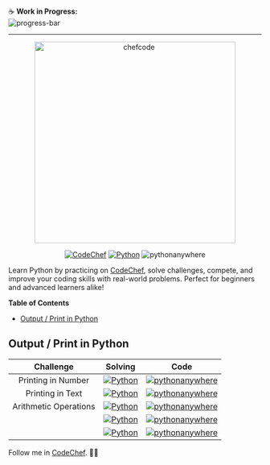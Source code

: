:coffee: **Work in Progress:**  
![progress-bar](https://geps.dev/progress/3?dangerColor=800000&warningColor=ff9900&successColor=006600)

---

<div align="center"> <!-- Elemento pai em linha (inline) -->
<img src="https://cdn.codechef.com/images/cc-logo.svg" alt="chefcode" width="400px">
</div>

<div align="center"> 

[![CodeChef](https://img.shields.io/badge/CodeChef-5B4638?style=for-the-badge&logo=codechef&logoColor=white&link=https://www.codechef.com/users/tower_boat_88)](https://www.codechef.com/users/tower_boat_88) [![Python](https://img.shields.io/badge/Python-3776AB?style=for-the-badge&logo=Python&logoColor=white&link=https://www.codechef.com/users/tower_boat_88)](https://www.codechef.com/users/tower_boat_88) ![pythonanywhere](https://img.shields.io/badge/pythonanywhere-1D9FD7?style=for-the-badge&logo=pythonanywhere&logoColor=white&link=https://www.pythonanywhere.com/user/mayannaoliveira/shares/2cd36b2f71124c0c85472b136633eb0d/)

</div>


Learn Python by practicing on [CodeChef](https://www.codechef.com/users/tower_boat_88), solve challenges, compete, and improve your coding skills with real-world problems. Perfect for beginners and advanced learners alike!

<!-- TOC start -->
**Table of Contents**

- [Output / Print in Python](#output--print-in-python)

<!-- TOC end -->

## Output / Print in Python

 
|       Challenge       |                                                                                               Solving                                                                                               |                                                                                                                                                              Code                                                                                                                                                               |
| :-------------------: | :-------------------------------------------------------------------------------------------------------------------------------------------------------------------------------------------------: | :-----------------------------------------------------------------------------------------------------------------------------------------------------------------------------------------------------------------------------------------------------------------------------------------------------------------------------: |
|  Printing in Number   |    [![Python](https://img.shields.io/badge/Python-3776AB?style=for-the-badge&logo=Python&logoColor=white&link=/Output-Print-Python/printing-number.md)](/Output-Print-Python/printing-number.md)    | [![pythonanywhere](https://img.shields.io/badge/pythonanywhere-1D9FD7?style=for-the-badge&logo=pythonanywhere&logoColor=white&link=https://www.pythonanywhere.com/user/mayannaoliveira/shares/2cd36b2f71124c0c85472b136633eb0d/)](https://www.pythonanywhere.com/user/mayannaoliveira/shares/2cd36b2f71124c0c85472b136633eb0d/) |
|   Printing in Text    |     [![Python](https://img.shields.io/badge/Python-3776AB?style=for-the-badge&logo=Python&logoColor=white&link=/Output-Print-Python/printing-number.md)](/Output-Print-Python/printing-text.md)     | [![pythonanywhere](https://img.shields.io/badge/pythonanywhere-1D9FD7?style=for-the-badge&logo=pythonanywhere&logoColor=white&link=https://www.pythonanywhere.com/user/mayannaoliveira/shares/2cd36b2f71124c0c85472b136633eb0d/)](https://www.pythonanywhere.com/user/mayannaoliveira/shares/2cd36b2f71124c0c85472b136633eb0d/) |
| Arithmetic Operations | [![Python](https://img.shields.io/badge/Python-3776AB?style=for-the-badge&logo=Python&logoColor=white&link=/Output-Print-Python/printing-number.md)](/Output-Print-Python/arithmetic-operations.md) | [![pythonanywhere](https://img.shields.io/badge/pythonanywhere-1D9FD7?style=for-the-badge&logo=pythonanywhere&logoColor=white&link=https://www.pythonanywhere.com/user/mayannaoliveira/shares/2cd36b2f71124c0c85472b136633eb0d/)](https://www.pythonanywhere.com/user/mayannaoliveira/shares/2cd36b2f71124c0c85472b136633eb0d/) |
|                       | [![Python](https://img.shields.io/badge/Python-3776AB?style=for-the-badge&logo=Python&logoColor=white&link=/Output-Print-Python/printing-number.md)](/Output-Print-Python/arithmetic-operations.md) | [![pythonanywhere](https://img.shields.io/badge/pythonanywhere-1D9FD7?style=for-the-badge&logo=pythonanywhere&logoColor=white&link=https://www.pythonanywhere.com/user/mayannaoliveira/shares/2cd36b2f71124c0c85472b136633eb0d/)](https://www.pythonanywhere.com/user/mayannaoliveira/shares/2cd36b2f71124c0c85472b136633eb0d/) |
|                       | [![Python](https://img.shields.io/badge/Python-3776AB?style=for-the-badge&logo=Python&logoColor=white&link=/Output-Print-Python/printing-number.md)](/Output-Print-Python/arithmetic-operations.md) | [![pythonanywhere](https://img.shields.io/badge/pythonanywhere-1D9FD7?style=for-the-badge&logo=pythonanywhere&logoColor=white&link=https://www.pythonanywhere.com/user/mayannaoliveira/shares/2cd36b2f71124c0c85472b136633eb0d/)](https://www.pythonanywhere.com/user/mayannaoliveira/shares/2cd36b2f71124c0c85472b136633eb0d/) |







Follow me in [CodeChef](https://www.codechef.com/users/tower_boat_88). :cook: